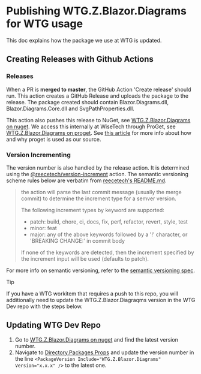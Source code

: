 # Publishing WTG.Z.Blazor.Diagrams for WTG usage

This doc explains how the package we use at WTG is updated.

## Creating Releases with Github Actions

### Releases
When a PR is **merged to master**, the GitHub Action 'Create release' should run. This action creates a GitHub Release and uploads the package to the release. The package created should contain Blazor.Diagrams.dll, Blazor.Diagrams.Core.dll and SvgPathProperties.dll.

This action also pushes this release to NuGet, see [WTG.Z.Blazor.Diagrams on nuget](https://proget.wtg.zone/feeds/Gallery/WTG.Z.Blazor.Diagrams/versions). We access this internally at WiseTech through ProGet, see [WTG.Z.Blazor.Diagrams on proget](https://proget.wtg.zone/feeds/Gallery/WTG.Z.Blazor.Diagrams/versions). See [this article](https://inedo.com/proget/private-nuget-server) for more info about how and why proget is used as our source.

### Version Incrementing
The version number is also handled by the release action. It is determined using the [@reecetech/version-increment](https://github.com/reecetech/version-increment) action. The semantic versioning scheme rules below are verbatim from [reecetech's README.md](https://github.com/reecetech/version-increment?tab=readme-ov-file#conventional-commits-semver-with-smarts-).

> the action will parse the last commit message (usually the merge commit) to determine the increment type for a semver version.
>
> The following increment types by keyword are supported:
> - patch: build, chore, ci, docs, fix, perf, refactor, revert, style, test
> - minor: feat
> - major: any of the above keywords followed by a '!' character, or 'BREAKING CHANGE:' in commit body
>
> If none of the keywords are detected, then the increment specified by the increment input will be used (defaults to patch).

For more info on semantic versioning, refer to the [semantic versioning spec](https://semver.org/spec/v2.0.0.html).

> [!tip]
> If you have a WTG workitem that requires a push to this repo, you will additionally need to update the WTG.Z.Blazor.Diagraqms version in the WTG Dev repo with the steps below.

## Updating WTG Dev Repo
1. Go to [WTG.Z.Blazor.Diagrams on nuget](https://proget.wtg.zone/feeds/Gallery/WTG.Z.Blazor.Diagrams/versions) and find the latest version number.
2. Navigate to [Directory.Packages.Props](https://devops.wisetechglobal.com/wtg/CargoWise/_git/Dev?path=%2FDirectory.Packages.props&version=GBmaster&line=113&lineEnd=113&lineStartColumn=1&lineEndColumn=72&lineStyle=plain&_a=contents) and update the version number in the line `<PackageVersion Include="WTG.Z.Blazor.Diagrams" Version="x.x.x" />` to the latest one.
